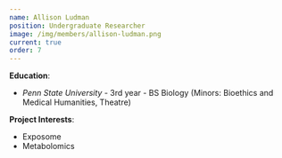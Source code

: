 ```yaml
---
name: Allison Ludman
position: Undergraduate Researcher
image: /img/members/allison-ludman.png
current: true
order: 7
---
```


**Education**: 

  * *Penn State University* - 3rd year - BS Biology (Minors: Bioethics and Medical Humanities, Theatre)

**Project Interests**:

  * Exposome
  * Metabolomics
